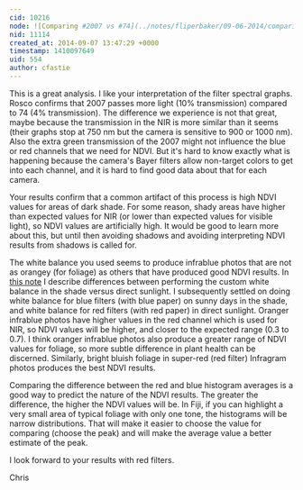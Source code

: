 ```yaml
---
cid: 10216
node: ![Comparing #2007 vs #74](../notes/fliperbaker/09-06-2014/comparing-2007-vs-74)
nid: 11114
created_at: 2014-09-07 13:47:29 +0000
timestamp: 1410097649
uid: 554
author: cfastie
---
```


This is a great analysis. I like your interpretation of the filter spectral graphs. Rosco confirms that 2007 passes more light (10% transmission) compared to 74 (4% transmission). The difference we experience is not that great, maybe because the transmission in the NIR is more similar than it seems (their graphs stop at 750 nm but the camera is sensitive to 900 or 1000 nm). Also the extra green transmission of the 2007 might not influence the blue or red channels that we need for NDVI. But it's hard to know exactly what is happening because the camera's Bayer filters allow non-target colors to get into each channel, and it is hard to find good data about that for each camera.

Your results confirm that a common artifact of this process is high NDVI values for areas of dark shade. For some reason, shady areas have higher than expected values for NIR (or lower than expected values for visible light), so NDVI values are artificially high. It would be good to learn more about this, but until then avoiding shadows and avoiding interpreting NDVI results from shadows is called for.

The white balance you used seems to produce infrablue photos that are not as orangey (for foliage) as others that have produced good NDVI results. In [this note](http://publiclab.org/notes/cfastie/07-17-2013/balancing-act) I describe differences between performing the custom white balance in the shade versus direct sunlight. I subsequently settled on doing white balance for blue filters (with blue paper) on sunny days in the shade, and white balance for red filters (with red paper) in direct sunlight. Oranger infrablue photos have higher values in the red channel which is used for NIR, so NDVI values will be higher, and closer to the expected range (0.3 to 0.7).  I think oranger infrablue photos also produce a greater range of NDVI values for foliage, so more subtle difference in plant health can be discerned. Similarly, bright bluish foliage in super-red (red filter) Infragram photos produces the best NDVI results. 

Comparing the difference between the red and blue histogram averages is a good way to predict the nature of the NDVI results. The greater the difference, the higher the NDVI values will be. In Fiji, if you can highlight a very small area of typical foliage with only one tone, the histograms will be narrow distributions. That will make it easier to choose the value for comparing (choose the peak) and will make the average value a better estimate of the peak.

I look forward to your results with red filters.

Chris



